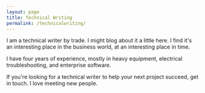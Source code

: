 ```yaml
---
layout: page
title: Technical Writing
permalink: /technicalwriting/
---
```


I am a technical writer by trade. I might blog about it a little here. I find it's an interesting place in the business world, at an interesting place in time.   

I have four years of experience, mostly in heavy equipment, electrical troubleshooting, and enterprise software. 

If you're looking for a technical writer to help your next project succeed, get in touch. I love meeting new people. 

<object data="MendonKissling_Resume.pdf" width="1000" height="1000" type='application/pdf'></object>




